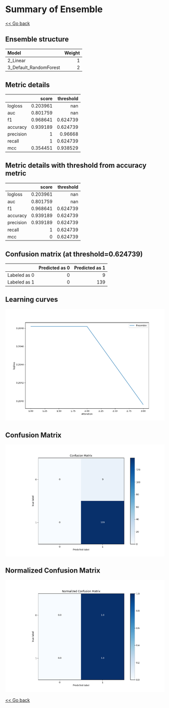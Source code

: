 # Summary of Ensemble

[<< Go back](../README.md)


## Ensemble structure
| Model                  |   Weight |
|:-----------------------|---------:|
| 2_Linear               |        1 |
| 3_Default_RandomForest |        2 |

## Metric details
|           |    score |   threshold |
|:----------|---------:|------------:|
| logloss   | 0.203961 |  nan        |
| auc       | 0.801759 |  nan        |
| f1        | 0.968641 |    0.624739 |
| accuracy  | 0.939189 |    0.624739 |
| precision | 1        |    0.96668  |
| recall    | 1        |    0.624739 |
| mcc       | 0.354451 |    0.938529 |


## Metric details with threshold from accuracy metric
|           |    score |   threshold |
|:----------|---------:|------------:|
| logloss   | 0.203961 |  nan        |
| auc       | 0.801759 |  nan        |
| f1        | 0.968641 |    0.624739 |
| accuracy  | 0.939189 |    0.624739 |
| precision | 0.939189 |    0.624739 |
| recall    | 1        |    0.624739 |
| mcc       | 0        |    0.624739 |


## Confusion matrix (at threshold=0.624739)
|              |   Predicted as 0 |   Predicted as 1 |
|:-------------|-----------------:|-----------------:|
| Labeled as 0 |                0 |                9 |
| Labeled as 1 |                0 |              139 |

## Learning curves
![Learning curves](learning_curves.png)
## Confusion Matrix

![Confusion Matrix](confusion_matrix.png)


## Normalized Confusion Matrix

![Normalized Confusion Matrix](confusion_matrix_normalized.png)



[<< Go back](../README.md)
